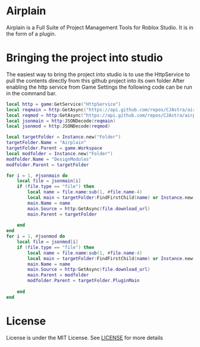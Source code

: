 # Airplain 
Airplain is a Full Suite of Project Management Tools for Roblox Studio. It is in the form of a plugin.

# Bringing the project into studio
The easiest way to bring the project into studio is to use the HttpService to pull the contents directly from this github project into its own folder After enabling the http service from Game Settings the following code can be run in the command bar.
```lua
local http = game:GetService("HttpService")
local reqmain = http:GetAsync("https://api.github.com/repos/CJAstra/airplain/contents/src")
local reqmod = http:GetAsync("https://api.github.com/repos/CJAstra/airplain/contents/src/DesignModules")
local jsonmain = http:JSONDecode(reqmain)
local jsonmod = http:JSONDecode(reqmod)

local targetFolder = Instance.new("Folder")
targetFolder.Name = "Airplain"
targetFolder.Parent = game.Workspace
local modfolder = Instance.new("Folder")
modfolder.Name = "DesignModules"
modfolder.Parent = targetFolder

for i = 1, #jsonmain do
	local file = jsonmain[i]
	if (file.type == "file") then
		local name = file.name:sub(1, #file.name-4)
		local main = targetFolder:FindFirstChild(name) or Instance.new("LocalScript")
		main.Name = name
		main.Source = http:GetAsync(file.download_url)
		main.Parent = targetFolder
		
	end
end
for i = 1, #jsonmod do
	local file = jsonmod[i]
	if (file.type == "file") then
		local name = file.name:sub(1, #file.name-4)
		local main = targetFolder:FindFirstChild(name) or Instance.new("ModuleScript")
		main.Name = name
		main.Source = http:GetAsync(file.download_url)
		main.Parent = modfolder
		modfolder.Parent = targetFolder.PluginMain
		
	end
end
```

# License
License is under the MIT License. See [LICENSE](LICENSE) for more details
